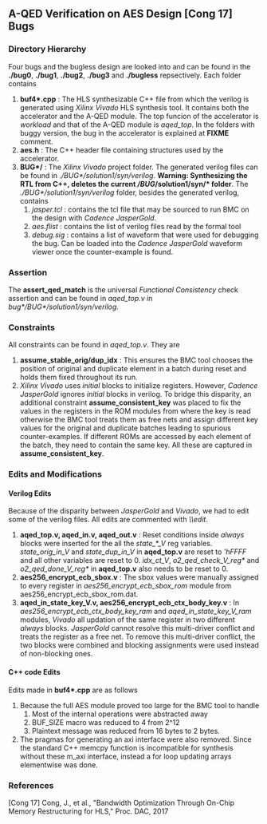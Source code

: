 ## A-QED Verification on AES Design [Cong 17] Bugs 

### Directory Hierarchy

Four bugs and the bugless design are looked into and can be found in the **./bug0**, **./bug1**, **./bug2**, **./bug3** and **./bugless** repsectively. Each folder contains  

1. __buf4*.cpp__ : The HLS synthesizable C++ file from which the verilog is generated using *Xilinx Vivado* HLS synthesis tool. It contains both the accelerator and the A-QED module. The top funcion of the accelerator is *workload* and that of the A-QED module is *aqed_top*. In the folders with buggy version, the bug in the accelerator is explained at **FIXME** comment.  
2. __aes.h__ : The C++ header file containing structures used by the accelerator.  
3. __BUG*/__ : The *Xilinx Vivado* project folder. The generated verilog files can be found in _./BUG*/solution1/syn/verilog_. __Warning: Synthesizing the RTL from C++, deletes the current */BUG*/solution1/syn/* folder__. The _./BUG*/solution1/syn/verilog_ folder, besides the generated verilog, contains  
   1. _jasper.tcl_ : contains the tcl file that may be sourced to run BMC on the design with _Cadence JasperGold_. 
   2. _aes.flist_ : contains the list of verilog files read by the formal tool
   3. _debug.sig_ : contains a list of waveform that were used for debugging the bug. Can be loaded into the _Cadence JasperGold_ waveform viewer once the counter-example is found.

### Assertion
   The **assert_qed_match** is the  universal *Functional Consistency* check assertion and can be found in *aqed_top.v* in _bug*/BUG*/solution1/syn/verilog_.

### Constraints 
   All constraints can be found in *aqed_top.v*. They are  
1. **assume_stable_orig/dup_idx** : This ensures the BMC tool chooses the position of original and duplicate element in a batch during reset and holds them fixed throughout its run. 
2. *Xilinx Vivado* uses *initial* blocks to initialize registers. However, *Cadence JasperGold* ignores *initial* blocks in verilog. To bridge this disparity, an additional constraint **assume_consistent_key** was placed to fix the values in the registers in the ROM modules from where the key is read otherwise the BMC tool treats them as free nets and assign different key values for the original and duplicate batches leading to spurious counter-examples. If different ROMs are accessed by each element of the batch, they need to contain the same key. All these are captured in  **assume_consistent_key**. 

### Edits and Modifications

#### Verilog Edits
   Because of the disparity between *JasperGold* and *Vivado*, we had to edit some of the verilog files. All edits are commented with *\\\edit*.  
1. **aqed_top.v, aqed_in.v, aqed_out.v** : Reset conditions inside *always* blocks were inserted for the all the _state\_*\_V_ reg variables. _state\_orig\_in\_V_ and _state\_dup\_in\_V_ in **aqed_top.v** are reset to _'hFFFF_ and all other variables are reset to 0. _idx_ct_V_, _o2_qed_check_V_reg*_ and _o2_qed_done_V_reg*_ in **aqed_top.v** also needs to be reset to 0.
2. **aes256_encrypt_ecb_sbox.v** : The sbox values were manually assigned to every register in *aes256\_encrypt\_ecb\_sbox\_rom* module from aes256\_encrypt\_ecb\_sbox\_rom.dat. 
3. **aqed_in_state_key_V.v, aes256_encrypt_ecb_ctx_body_key.v** : In *aes256_encrypt_ecb_ctx_body_key_ram* and *aqed_in_state_key_V_ram* modules, *Vivado* all updation of the same register in two different *always* blocks. *JasperGold* cannot resolve this multi-driver conflict and treats the register as a free net. To remove this multi-driver conflict, the two blocks were combined and blocking assignments were used instead of non-blocking ones.

#### C++ code Edits
   Edits made in __buf4*.cpp__ are as follows  
1. Because the full AES module proved too large for the BMC tool to handle  
   1. Most of the internal operations were abstracted away
   2. BUF_SIZE macro was reduced to 4 from 2^12
   3. Plaintext message was reduced from 16 bytes to 2 bytes.
2. The pragmas for generating an axi interface were also removed. Since the standard C++ memcpy function is incompatible for synthesis without these m\_axi interface, instead a for loop updating arrays elementwise was done.

### References
[Cong 17] Cong, J., et al., "Bandwidth Optimization Through On-Chip Memory Restructuring for HLS," Proc. DAC, 2017


